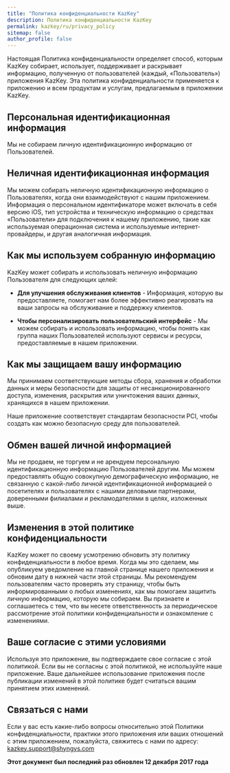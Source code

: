 ```yaml
---
title: "Политика конфиденциальности KazKey"
description: Политика конфиденциальности KazKey
permalink: kazkey/ru/privacy_policy
sitemap: false
author_profile: false
---
```


Настоящая Политика конфиденциальности определяет способ, которым KazKey собирает, использует, поддерживает и раскрывает информацию, полученную от пользователей (каждый, «Пользователь») приложения KazKey. Эта политика конфиденциальности применяется к приложению и всем продуктам и услугам, предлагаемым в приложении KazKey.

## Персональная идентификационная информация

Мы не собираем личную идентификационную информацию от Пользователей.

## Неличная идентификационная информация

Мы можем собирать неличную идентификационную информацию о Пользователях, когда они взаимодействуют с нашим приложением. Информация о персональном идентификаторе может включать в себя версию iOS, тип устройства и техническую информацию о средствах «Пользователи» для подключения к нашему приложению, такие как используемая операционная система и используемые интернет-провайдеры, и другая аналогичная информация.

## Как мы используем собранную информацию

KazKey может собирать и использовать неличную информацию Пользователя для следующих целей:

* **Для улучшения обслуживания клиентов** - Информация, которую вы предоставляете, помогает нам более эффективно реагировать на ваши запросы на обслуживание и поддержку клиентов.

* **Чтобы персонализировать пользовательский интерфейс** - Мы можем собирать и использовать информацию, чтобы понять как группа наших Пользователей используют сервисы и ресурсы, предоставляемые в нашем приложении.

## Как мы защищаем вашу информацию

Мы принимаем соответствующие методы сбора, хранения и обработки данных и меры безопасности для защиты от несанкционированного доступа, изменения, раскрытия или уничтожения ваших данных, хранящихся в нашем приложении.

Наше приложение соответствует стандартам безопасности PCI, чтобы создать как можно безопасную среду для пользователей.

## Обмен вашей личной информацией

Мы не продаем, не торгуем и не арендуем персональную идентификационную информацию Пользователей другим. Мы можем предоставлять общую совокупную демографическую информацию, не связанную с какой-либо личной идентификационной информацией о посетителях и пользователях с нашими деловыми партнерами, доверенными филиалами и рекламодателями в целях, изложенных выше.

## Изменения в этой политике конфиденциальности

KazKey может по своему усмотрению обновить эту политику конфиденциальности в любое время. Когда мы это сделаем, мы опубликуем уведомление на главной странице нашего приложения и обновим дату в нижней части этой страницы. Мы рекомендуем пользователям часто проверять эту страницу, чтобы быть информированными о любых изменениях, как мы помогаем защитить личную информацию, которую мы собираем. Вы признаете и соглашаетесь с тем, что вы несете ответственность за периодическое рассмотрение этой политики конфиденциальности и ознакомление с изменениями.

## Ваше согласие с этими условиями

Используя это приложение, вы подтверждаете свое согласие с этой политикой. Если вы не согласны с этой политикой, не используйте наше приложение. Ваше дальнейшее использование приложения после публикации изменений в этой политике будет считаться вашим принятием этих изменений.

## Связаться с нами

Если у вас есть какие-либо вопросы относительно этой Политики конфиденциальности, практики этого приложения или ваших отношений с этим приложением, пожалуйста, свяжитесь с нами по адресу: [kazkey.support@shyngys.com](mailto://kazkey.support@shyngys.com)

**Этот документ был последний раз обновлен 12 декабря 2017 года**